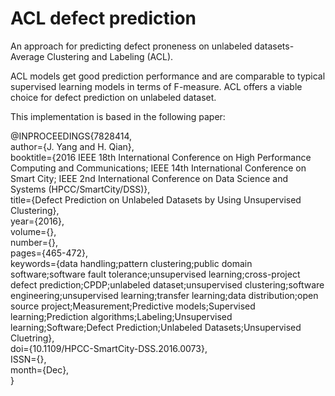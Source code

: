 # ACL defect prediction

An approach for predicting defect proneness on unlabeled datasets- Average Clustering and Labeling (ACL).

ACL models get good prediction performance and are comparable to typical supervised learning models in terms of F-measure. ACL offers a viable choice for defect prediction on unlabeled dataset.

This implementation is based in the following paper:

@INPROCEEDINGS{7828414, \
	author={J. Yang and H. Qian}, \
	booktitle={2016 IEEE 18th International Conference on High Performance Computing and Communications; IEEE 14th International Conference on Smart City; IEEE 2nd International Conference on Data Science and Systems (HPCC/SmartCity/DSS)}, \
	title={Defect Prediction on Unlabeled Datasets by Using Unsupervised Clustering}, \
	year={2016}, \
	volume={}, \
	number={}, \
	pages={465-472}, \
	keywords={data handling;pattern clustering;public domain software;software fault tolerance;unsupervised learning;cross-project defect prediction;CPDP;unlabeled dataset;unsupervised clustering;software engineering;unsupervised learning;transfer learning;data distribution;open source project;Measurement;Predictive models;Supervised learning;Prediction algorithms;Labeling;Unsupervised learning;Software;Defect Prediction;Unlabeled Datasets;Unsupervised Cluetring}, \
	doi={10.1109/HPCC-SmartCity-DSS.2016.0073}, \
	ISSN={}, \
	month={Dec}, \
}




